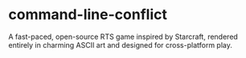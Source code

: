 # command-line-conflict
A fast-paced, open-source RTS game inspired by Starcraft, rendered entirely in charming ASCII art and designed for cross-platform play.
